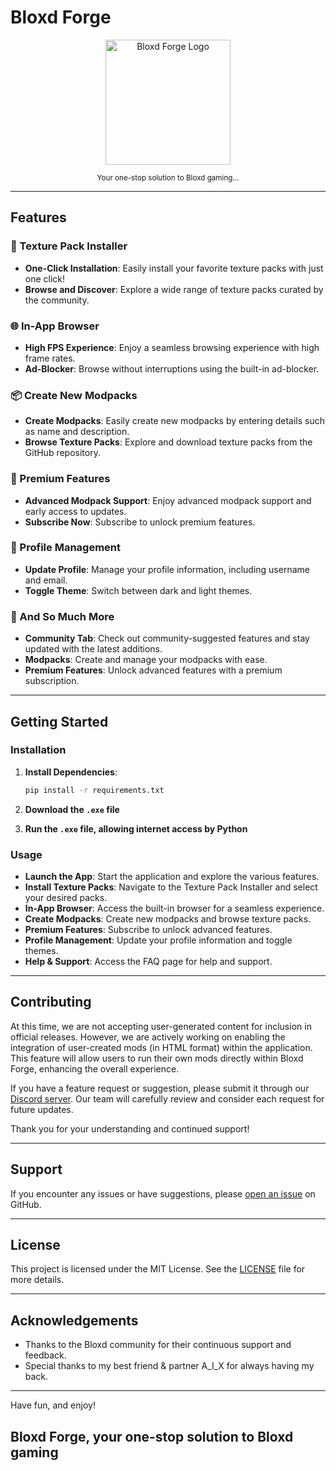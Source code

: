 # Bloxd Forge

<p align="center">
  <img src="https://i.imgur.com/SsES9QT.png" alt="Bloxd Forge Logo" width="200">
</p>

<p align="center">
  <small>Your one-stop solution to Bloxd gaming...</small>
</p>

---

## Features

### 🎨 Texture Pack Installer

- **One-Click Installation**: Easily install your favorite texture packs with just one click!
- **Browse and Discover**: Explore a wide range of texture packs curated by the community.

### 🌐 In-App Browser

- **High FPS Experience**: Enjoy a seamless browsing experience with high frame rates.
- **Ad-Blocker**: Browse without interruptions using the built-in ad-blocker.

### 📦 Create New Modpacks

- **Create Modpacks**: Easily create new modpacks by entering details such as name and description.
- **Browse Texture Packs**: Explore and download texture packs from the GitHub repository.

### 💎 Premium Features

- **Advanced Modpack Support**: Enjoy advanced modpack support and early access to updates.
- **Subscribe Now**: Subscribe to unlock premium features.

### 👤 Profile Management

- **Update Profile**: Manage your profile information, including username and email.
- **Toggle Theme**: Switch between dark and light themes.

### 🌟 And So Much More

- **Community Tab**: Check out community-suggested features and stay updated with the latest additions.
- **Modpacks**: Create and manage your modpacks with ease.
- **Premium Features**: Unlock advanced features with a premium subscription.

---

## Getting Started

### Installation

1. **Install Dependencies**:

   ```bash
   pip install -r requirements.txt
   ```

2. **Download the `.exe` file**

3. **Run the `.exe` file, allowing internet access by Python**

### Usage

- **Launch the App**: Start the application and explore the various features.
- **Install Texture Packs**: Navigate to the Texture Pack Installer and select your desired packs.
- **In-App Browser**: Access the built-in browser for a seamless experience.
- **Create Modpacks**: Create new modpacks and browse texture packs.
- **Premium Features**: Subscribe to unlock advanced features.
- **Profile Management**: Update your profile information and toggle themes.
- **Help & Support**: Access the FAQ page for help and support.

---

## Contributing

At this time, we are not accepting user-generated content for inclusion in official releases. However, we are actively working on enabling the integration of user-created mods (in HTML format) within the application. This feature will allow users to run their own mods directly within Bloxd Forge, enhancing the overall experience.

If you have a feature request or suggestion, please submit it through our [Discord server](https://discord.gg/bwGRAC4WgE). Our team will carefully review and consider each request for future updates.

Thank you for your understanding and continued support!

---

## Support

If you encounter any issues or have suggestions, please [open an issue](https://github.com/KHROTU/Bloxd-Forge/issues) on GitHub.

---

## License

This project is licensed under the MIT License. See the [LICENSE](LICENSE.txt) file for more details.

---

## Acknowledgements

- Thanks to the Bloxd community for their continuous support and feedback.
- Special thanks to my best friend & partner A_I_X for always having my back.

---

Have fun, and enjoy!

## Bloxd Forge, your one-stop solution to Bloxd gaming
